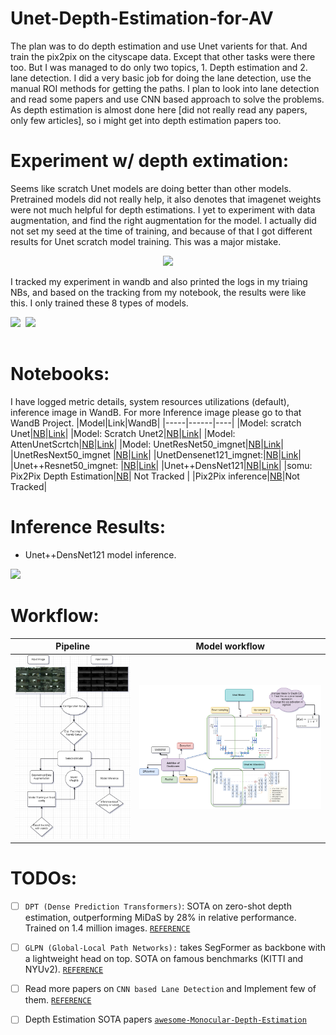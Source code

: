 # Unet-Depth-Estimation-for-AV

The plan was to do depth estimation and use Unet varients for that. And train the pix2pix on the cityscape data. Except that other tasks were there too. But I was managed to do only two topics, 1. Depth estimation and 2. lane detection. I did a very basic job for doing the lane detection, use the manual ROI methods for getting the paths. I plan to look into lane detection and read some papers and use CNN based approach to solve the problems. As depth estimation is almost done here [did not really read any papers, only few articles], so i might get into depth estimation papers too.

# Experiment w/ depth extimation:
Seems like scratch Unet models are doing better than other models. Pretrained models did not really help, it also denotes that imagenet weights were not much helpful for depth estimations. I yet to experiment with data augmentation, and find the right augmentation for the model. I actually did not set my seed at the time of training, and because of that I got different results for Unet scratch model training. This was a major mistake.

<p align="center">
<img src="https://user-images.githubusercontent.com/54326088/162265871-e6801b9e-8b93-4eb6-91f5-a4db37bfff3f.png">
</p>

I tracked my experiment in wandb and also printed the logs in my triaing NBs, and based on the tracking from my notebook, the results were like this. I only trained these 8 types of models.

<pre>
<img width="500" src="https://user-images.githubusercontent.com/54326088/162267966-be3bb8b4-2409-44a0-89ab-fea12d672c6f.png"> <img width="500" src="https://user-images.githubusercontent.com/54326088/162268005-d1c27814-45fc-438f-a839-a12fc98ca44d.png"> 

</pre>



# Notebooks:
I have logged metric details, system resources utilizations (default), inference image in WandB. For more Inference image please go to that WandB Project.
|Model|Link|WandB|
|-----|------|----|
|Model: scratch Unet|[NB](https://github.com/soumya997/Unet-Depth-Estimation-for-AV/blob/main/Notebooks/scratch-unet-1-log-mae-mse-r2-adam-bs-16-e40.ipynb)|[Link](https://wandb.ai/somusan/FYP%20Depth%20Estimation/runs/19c2yisf)|
|Model: Scratch Unet2|[NB](https://github.com/soumya997/Unet-Depth-Estimation-for-AV/blob/main/Notebooks/scratchunet2-log-mae-mse-r2-adam-bs16-e40-lr-sched.ipynb)|[Link](https://wandb.ai/somusan/FYP%20Depth%20Estimation/runs/29uiot1l?workspace=user-somusan)|
|Model: AttenUnetScrtch|[NB](https://github.com/soumya997/Unet-Depth-Estimation-for-AV/blob/main/Notebooks/attenunetscrtch-adam-bs16-e40-lr1-e4.ipynb)|[Link](https://wandb.ai/somusan/FYP%20Depth%20Estimation/runs/1lw6s1y5)|
|Model: UnetResNet50_imgnet|[NB](https://github.com/soumya997/Unet-Depth-Estimation-for-AV/blob/main/Notebooks/unetresnet50-imgnet-adam-bs-16-e30-lr-1e-3.ipynb)|[Link](https://wandb.ai/somusan/FYP%20Depth%20Estimation/runs/32o516yv?workspace=user-somusan)|
|UnetResNext50_imgnet |[NB](https://github.com/soumya997/Unet-Depth-Estimation-for-AV/blob/main/Notebooks/unetresnext50-imgnet-adam-bs-16-e40-lr-1e-3.ipynb)|[Link](https://wandb.ai/anony-moose-229468/FYP%20Depth%20Estimation/runs/32o516yv?apiKey=33f8af58b7667e3b954d7fba2512f20d7dc0e7a7)|
|UnetDensenet121_imgnet:|[NB](https://github.com/soumya997/Unet-Depth-Estimation-for-AV/blob/main/Notebooks/unetdansenet121-e40-bs16-scheduler-on-fp16.ipynb)|[Link](https://wandb.ai/anony-mouse-229842/FYP%20Depth%20Estimation/runs/3dkl0xxa?apiKey=7efbb4a11601dbc6919ed687183a48ddc1bfbfb9)|
|Unet++Resnet50_imgnet: |[NB](https://github.com/soumya997/Unet-Depth-Estimation-for-AV/blob/main/Notebooks/unet-resnet50-imgnet-adam-bs-16-e40-lr-1e-3.ipynb)|[Link](https://wandb.ai/anony-moose-229868/FYP%20Depth%20Estimation/runs/1nvwf4aa?apiKey=259067d9b6cec7b2aacbe2655de4b33ca2ea5657)|
|Unet++DensNet121|[NB](https://github.com/soumya997/Unet-Depth-Estimation-for-AV/blob/main/Notebooks/unet-densnet121.ipynb)|[Link](https://wandb.ai/anony-moose-230136/FYP%20Depth%20Estimation/runs/g0zmx4ut?apiKey=95ce55e8cb6b7e590241d27f364a7e6e59e16230)|
|somu: Pix2Pix Depth Estimation|[NB](https://github.com/soumya997/Unet-Depth-Estimation-for-AV/blob/main/Notebooks/somu-pix2pix-depth-estimation.ipynb)| Not Tracked |
|Pix2Pix inference|[NB](https://github.com/soumya997/Unet-Depth-Estimation-for-AV/blob/main/Notebooks/pix2pix-inference.ipynb)|Not Tracked|

# Inference Results:
- Unet++DensNet121 model inference.
<img width="500" src="https://user-images.githubusercontent.com/54326088/164057710-d7581a81-e01c-4ac6-a9c4-0d68ad70cc39.png">

# Workflow:
|Pipeline|Model workflow|
|---|---|
|<img src="https://github.com/soumya997/Unet-Depth-Estimation-for-AV/blob/main/Media/Untitled%20Diagram.drawio%20(2).png">|<img src="https://github.com/soumya997/Unet-Depth-Estimation-for-AV/blob/main/Media/Untitled%20Diagram-Page-2.drawio%20(1).png">|


# TODOs:
- [ ] `DPT (Dense Prediction Transformers)`: SOTA on zero-shot depth estimation, outperforming MiDaS by 28% in relative performance. Trained on 1.4 million images. [`REFERENCE`](https://github.com/NielsRogge/Transformers-Tutorials/tree/master/DPT)
- [ ] `GLPN (Global-Local Path Networks):` takes SegFormer as backbone with a lightweight head on top. SOTA on famous benchmarks (KITTI and NYUv2). [`REFERENCE`](https://github.com/NielsRogge/Transformers-Tutorials/tree/master/GLPN)
- [ ] Read more papers on `CNN based Lane Detection` and Implement few of them. [`REFERENCE`](https://qiita.com/RanWensheng/items/c49e4bf3c55103546a30)
- [ ] Depth Estimation SOTA papers [`awesome-Monocular-Depth-Estimation`](https://github.com/paprrik/awesome-Monocular-Depth-Estimation)






